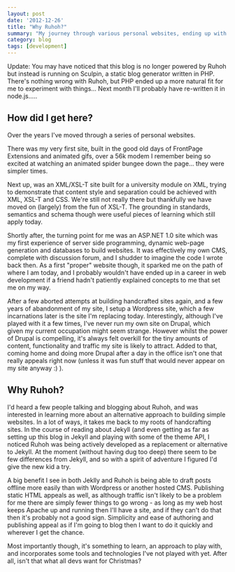 ```yaml
---
layout: post
date: '2012-12-26'
title: "Why Ruhoh?"
summary: "My journey through various personal websites, ending up with Ruhoh."
category: blog
tags: [development]
---
```


<div class="div.alert-box.secondary" markdown="1">
Update: You may have noticed that this blog is no longer powered by Ruhoh but instead
is running on Sculpin, a static blog generator written in PHP. There's nothing wrong with
Ruhoh, but PHP ended up a more natural fit for me to experiment with things... Next month
I'll probably have re-written it in node.js.....
</div>

## How did I get here?

Over the years I've moved through a series of personal websites.

There was my very first site, built in the good old days of FrontPage Extensions and animated gifs, over a 56k modem I
remember being so excited at watching an animated spider bungee down the page... they were simpler times.

Next up, was an XML/XSL-T site built for a university module on XML, trying to demonstrate that content style and
separation could be achieved with XML, XSL-T and CSS. We're still not really there but thankfully we
have moved on (largely) from the fun of XSL-T. The grounding in standards, semantics and schema though were useful
pieces of learning which still apply today.

Shortly after, the turning point for me was an ASP.NET 1.0 site which was my first experience of server side programming,
 dynamic web-page generation and databases to build websites. It was effectively my own CMS, complete with discussion
 forum, and I shudder to imagine the code I wrote back then. As a first "proper" website though, it sparked me on the
path of where I am today, and I probably wouldn't have ended up in a career in web development if a friend hadn't
patiently explained concepts to me that set me on my way.

After a few aborted attempts at building handcrafted sites again, and a few years of abandonment of my site, I setup a
Wordpress site, which a few incarnations later is the site I'm replacing today. Interestingly, although I've played with
it a few times, I've never run my own site on Drupal, which given my current occupation might seem strange. However
whilst the power of Drupal is compelling, it's always felt overkill for the tiny amounts of content, functionality and
traffic my site is likely to attract. Added to that, coming home and doing more Drupal after a day in the office isn't
one that really appeals right now (unless it was fun stuff that would never appear on my site anyway :) ).

## Why Ruhoh?

I'd heard a few
people talking and blogging about Ruhoh, and was interested in learning more about an alternative approach to building simple
websites. In a lot of ways, it takes me back to my roots of handcrafting sites. In the course of reading about Jekyll (and even getting 
as far as setting up this blog in Jekyll and playing with some of the theme API, I noticed Ruhoh was being actively developed as a replacement or alternative to Jekyll. At the moment (without having 
dug too deep) there seem to be few differences from Jekyll, and so with a spirit of adventure I figured I'd give the new kid a try.

A big benefit I see in both Jeklly and Ruhoh is being able to draft posts offline more easily than with Wordpress or another hosted CMS. Publishing
static HTML appeals as well, as although traffic isn't likely to be a problem for me there are simply fewer things to go
wrong - as long as my web host keeps Apache up and running then I'll have a site, and if they can't do that then it's
probably not a good sign. Simplicity and ease of authoring and publishing appeal as if I'm going to blog then I want to do it quickly and wherever I get the chance.

Most importantly though, it's something to learn, an approach to play with, and incorporates some tools and technologies
I've not played with yet. After all, isn't that what all devs want for Christmas?
